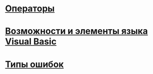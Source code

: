 # [Операторы](statements.md)
# [Возможности и элементы языка Visual Basic](index.md)
# [Типы ошибок](error-types.md)
